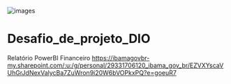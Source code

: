 ![images](https://github.com/NUFISMT/Desafio_de_projeto_DIO-/assets/77157690/d021bb8a-90c1-456a-97d9-defdc7d340fb)
# Desafio_de_projeto_DIO
Relatório PowerBI Financeiro
https://ibamagovbr-my.sharepoint.com/:u:/g/personal/29331706120_ibama_gov_br/EZVXYscaVUhGrJdNexValycBa7ZuWron9i20W6bVOPkxPQ?e=goeuR7
